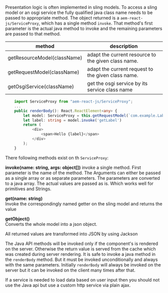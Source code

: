 Presentation logic is often implemented in sling models. To access a sling model or an osgi service
the fully qualified java class name needs to be passed to appropriate method. The object returned is
a `aem-react-js/ServiceProxy`, which has a single method `invoke`. That method's first parameter is the
actual java method to invoke and the remaining parameters are passed to that method.

method | description
---|---
getResourceModel(className) | adapt the current resource to the given class name.
getRequestModel(className) | adapt the current request to the given class name.
getOsgiService(className) | get the osgi service by its service class name


````typescript
    import ServiceProxy from "aem-react-js/ServiceProxy";
    ...
    public renderBody(): React.ReactElement<any> {
        let model: ServiceProxy = this.getRequestModel(`com.example.LabelModel`);
        let label: string = model.invoke('getLabel')
        return (
            <div>
                <span>Hello {label}</span>
            </div>
        );
    }
````

There following methods exist on th `ServiceProxy`: 

__invoke(name: string, args: object[])__
   invoke a single method. First parameter is the name of the method. The Arguments can either be passed as a single array
   or as separate parameters. The parameters are converted to a java array. The 
   actual values are passed as is. Which works well for primitives and Strings.
   
__get(name: string)__  
   Invoke the correspondingly named getter on  the sling model and returns the value
   
__getObject()__  
   Converts the whole model into a json object.
   
All returned values are transformed into JSON by using Jackson    
    

The Java API methods will be invoked only if the component's is rendered on the server.
Otherwise the return value is served from the cache which was created during server rendering.
It is safe to invoke a java method in the `renderBody` method. But it must be invoked
unconditionally and always with the same parameters. Initially `renderBody` will always be invoked on the server but
it can be invoked on the client many times after that.

 If a service is needed to load data based on user input then you should not
 use the Java api but use a custom http service via plain ajax.